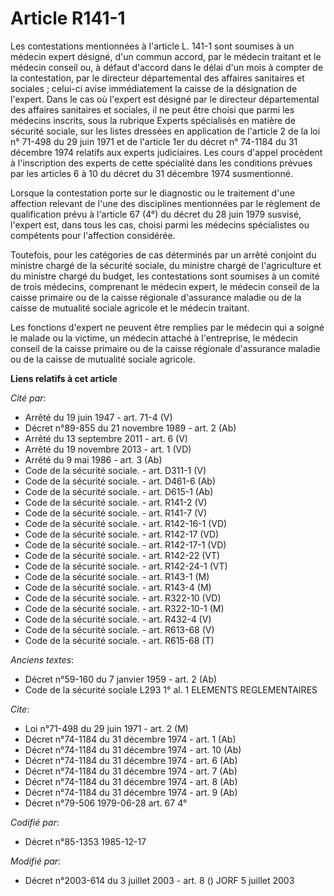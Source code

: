 # Article R141-1

Les contestations mentionnées à l'article L. 141-1 sont soumises à un médecin expert désigné, d'un commun accord, par le
médecin traitant et le médecin conseil ou, à défaut d'accord dans le délai d'un mois à compter de la contestation, par le
directeur départemental des affaires sanitaires et sociales ; celui-ci avise immédiatement la caisse de la désignation de
l'expert. Dans le cas où l'expert est désigné par le directeur départemental des affaires sanitaires et sociales, il ne peut
être choisi que parmi les médecins inscrits, sous la rubrique Experts spécialisés en matière de sécurité sociale, sur les
listes dressées en application de l'article 2 de la loi n° 71-498 du 29 juin 1971 et de l'article 1er du décret n° 74-1184 du
31 décembre 1974 relatifs aux experts judiciaires. Les cours d'appel procèdent à l'inscription des experts de cette
spécialité dans les conditions prévues par les articles 6 à 10 du décret du 31 décembre 1974 susmentionné.

Lorsque la contestation porte sur le diagnostic ou le traitement d'une affection relevant de l'une des disciplines
mentionnées par le règlement de qualification prévu à l'article 67 (4°) du décret du 28 juin 1979 susvisé, l'expert est, dans
tous les cas, choisi parmi les médecins spécialistes ou compétents pour l'affection considérée.

Toutefois, pour les catégories de cas déterminés par un arrêté conjoint du ministre chargé de la sécurité sociale, du
ministre chargé de l'agriculture et du ministre chargé du budget, les contestations sont soumises à un comité de trois
médecins, comprenant le médecin expert, le médecin conseil de la caisse primaire ou de la caisse régionale d'assurance
maladie ou de la caisse de mutualité sociale agricole et le médecin traitant. 

Les fonctions d'expert ne peuvent être remplies par le médecin qui a soigné le malade ou la victime, un médecin attaché à
l'entreprise, le médecin conseil de la caisse primaire ou de la caisse régionale d'assurance maladie ou de la caisse de
mutualité sociale agricole.

**Liens relatifs à cet article**

_Cité par_:

  - Arrêté du 19 juin 1947 - art. 71-4 (V)
  - Décret n°89-855 du 21 novembre 1989 - art. 2 (Ab)
  - Arrêté du 13 septembre 2011 - art. 6 (V)
  - Arrêté du 19 novembre 2013 - art. 1 (VD)
  - Arrêté du 9 mai 1986 - art. 3 (Ab)
  - Code de la sécurité sociale. - art. D311-1 (V)
  - Code de la sécurité sociale. - art. D461-6 (Ab)
  - Code de la sécurité sociale. - art. D615-1 (Ab)
  - Code de la sécurité sociale. - art. R141-2 (V)
  - Code de la sécurité sociale. - art. R141-7 (V)
  - Code de la sécurité sociale. - art. R142-16-1 (VD)
  - Code de la sécurité sociale. - art. R142-17 (VD)
  - Code de la sécurité sociale. - art. R142-17-1 (VD)
  - Code de la sécurité sociale. - art. R142-22 (VT)
  - Code de la sécurité sociale. - art. R142-24-1 (VT)
  - Code de la sécurité sociale. - art. R143-1 (M)
  - Code de la sécurité sociale. - art. R143-4 (M)
  - Code de la sécurité sociale. - art. R322-10 (VD)
  - Code de la sécurité sociale. - art. R322-10-1 (M)
  - Code de la sécurité sociale. - art. R432-4 (V)
  - Code de la sécurité sociale. - art. R613-68 (V)
  - Code de la sécurité sociale. - art. R615-68 (T)

_Anciens textes_:

  - Décret n°59-160 du 7 janvier 1959 - art. 2 (Ab)
  - Code de la sécurité sociale L293 1° al. 1 ELEMENTS REGLEMENTAIRES

_Cite_:

  - Loi n°71-498 du 29 juin 1971 - art. 2 (M)
  - Décret n°74-1184 du 31 décembre 1974 - art. 1 (Ab)
  - Décret n°74-1184 du 31 décembre 1974 - art. 10 (Ab)
  - Décret n°74-1184 du 31 décembre 1974 - art. 6 (Ab)
  - Décret n°74-1184 du 31 décembre 1974 - art. 7 (Ab)
  - Décret n°74-1184 du 31 décembre 1974 - art. 8 (Ab)
  - Décret n°74-1184 du 31 décembre 1974 - art. 9 (Ab)
  - Décret n°79-506 1979-06-28 art. 67 4°

_Codifié par_:

  - Décret n°85-1353 1985-12-17

_Modifié par_:

  - Décret n°2003-614 du 3 juillet 2003 - art. 8 () JORF 5 juillet 2003
